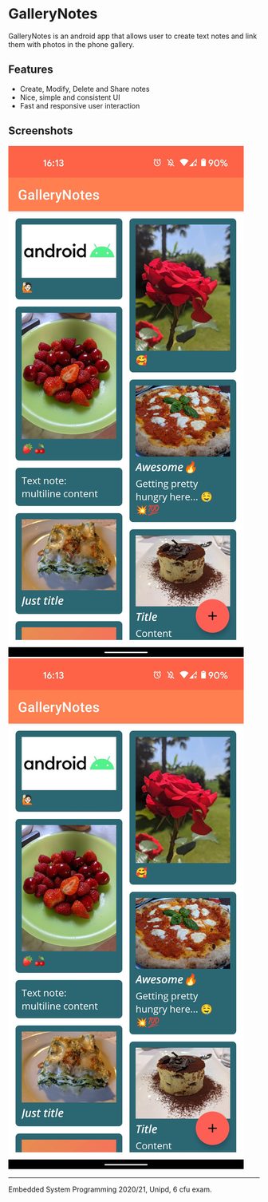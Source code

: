 # GalleryNotes
GalleryNotes is an android app that allows user to create text notes and link them with photos in the phone gallery.

## Features
- Create, Modify, Delete and Share notes
- Nice, simple and consistent UI
- Fast and responsive user interaction

## Screenshots
![Notes List](screenshots/screenshot_list.jpg "Notes List") 
![Note Detail](screenshots/screenshot_list.jpg "Note Detail") 

----------- 
Embedded System Programming 2020/21, Unipd, 6 cfu exam.
